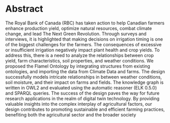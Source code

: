 # Abstract
The Royal Bank of Canada (RBC) has taken action to help Canadian farmers enhance production yield, optimize natural resources, combat climate change, and lead The Next Green Revolution. Through surveys and interviews, it is highlighted that making decisions on irrigation timing is one of the biggest challenges for the farmers. The consequences of excessive or insufficient irrigation negatively impact plant health and crop yields. To address this, there is a need to analyze the relationships between crop yield, farm characteristics, soil properties, and weather conditions. We proposed the Flamel Ontology by integrating structures from existing ontologies, and importing the data from Climate Data and farms. The design successfully models intricate relationships in between weather conditions, soil moisture, and their impact on farms and fields. The knowledge graph is written in OWL2 and evaluated using the automatic reasoner (ELK 0.5.0) and SPARQL queries. The success of the design paves the way for future research applications in the realm of digital twin technology. By providing valuable insights into the complex interplay of agricultural factors, our design contributes to promoting sustainable and efficient farming practices, benefiting both the agricultural sector and the broader society
